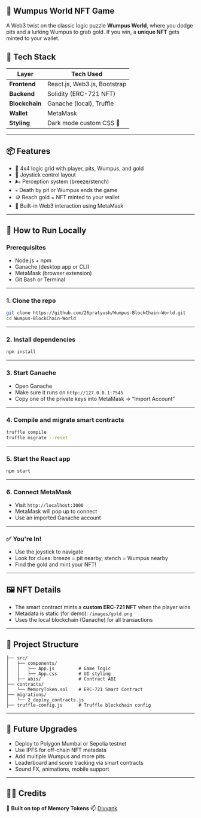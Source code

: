 ## 🧠 Wumpus World NFT Game

A Web3 twist on the classic logic puzzle **Wumpus World**, where you dodge pits and a lurking Wumpus to grab gold. If you win, a **unique NFT** gets minted to your wallet.

## 🚀 Tech Stack

| Layer          | Tech Used                    |
| -------------- | ---------------------------- |
| **Frontend**   | React.js, Web3.js, Bootstrap |
| **Backend**    | Solidity (ERC-721 NFT)       |
| **Blockchain** | Ganache (local), Truffle     |
| **Wallet**     | MetaMask                     |
| **Styling**    | Dark mode custom CSS 🎨      |

---

## 📦 Features

* 🧭 4x4 logic grid with player, pits, Wumpus, and gold
* 🎯 Joystick control layout
* 🌬️ Perception system (breeze/stench)
* 💀 Death by pit or Wumpus ends the game
* 🪙 Reach gold = NFT minted to your wallet
* 🧠 Built-in Web3 interaction using MetaMask

---

## 🔧 How to Run Locally

### Prerequisites

* Node.js + npm
* Ganache (desktop app or CLI)
* MetaMask (browser extension)
* Git Bash or Terminal

---

### 1. **Clone the repo**

```bash
git clone https://github.com/26pratyush/Wumpus-BlockChain-World.git
cd Wumpus-BlockChain-World
```

---

### 2. **Install dependencies**

```bash
npm install
```

---

### 3. **Start Ganache**

* Open Ganache
* Make sure it runs on `http://127.0.0.1:7545`
* Copy one of the private keys into MetaMask → “Import Account”

---

### 4. **Compile and migrate smart contracts**

```bash
truffle compile
truffle migrate --reset
```

---

### 5. **Start the React app**

```bash
npm start
```

---

### 6. **Connect MetaMask**

* Visit `http://localhost:3000`
* MetaMask will pop up to connect
* Use an imported Ganache account

---

### ✅ You're In!

* Use the joystick to navigate
* Look for clues: breeze = pit nearby, stench = Wumpus nearby
* Find the gold and mint your NFT!

---

## 🖼 NFT Details

* The smart contract mints a **custom ERC-721 NFT** when the player wins
* Metadata is static (for demo): `/images/gold.png`
* Uses the local blockchain (Ganache) for all transactions

---

## 📁 Project Structure

```
├── src/
│   ├── components/
│   │   ├── App.js         # Game logic
│   │   ├── App.css        # UI styling
│   ├── abis/              # Contract ABI
├── contracts/
│   └── MemoryToken.sol    # ERC-721 Smart Contract
├── migrations/
│   └── 2_deploy_contracts.js
├── truffle-config.js      # Truffle blockchain config
```

---

## 🚀 Future Upgrades

* Deploy to Polygon Mumbai or Sepolia testnet
* Use IPFS for off-chain NFT metadata
* Add multiple Wumpus and more pits
* Leaderboard and score tracking via smart contracts
* Sound FX, animations, mobile support

---

## 🧑‍💻 Credits

👤 **Built on top of Memory Tokens**
📫 [Divyank](https://github.com/singhdivyank)

